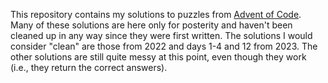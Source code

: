 This repository contains my solutions to puzzles from [Advent of Code](https://adventofcode.com). Many of these solutions are here only for posterity and haven't been cleaned up in any way since they were first written. The solutions I would consider "clean" are those from 2022 and days 1-4 and 12 from 2023. The other solutions are still quite messy at this point, even though they work (i.e., they return the correct answers).
